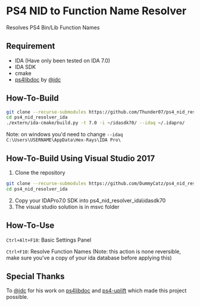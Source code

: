 # PS4 NID to Function Name Resolver
Resolves PS4 Bin/Lib Function Names

## Requirement
- IDA (Have only been tested on IDA 7.0)
- IDA SDK
- cmake
- [ps4libdoc](https://github.com/idc/ps4libdoc) by [@idc](https://github.com/idc)

## How-To-Build
```bash
git clone --recurse-submodules https://github.com/Thunder07/ps4_nid_resolver_ida.git
cd ps4_nid_resolver_ida
./extern/ida-cmake/build.py -t 7.0 -i ~/idasdk70/ --idaq ~/.idapro/
```
Note: on windows you'd need to change `--idaq C:\Users\USERNAME\AppData\Hex-Rays\IDA Pro\`

## How-To-Build Using Visual Studio 2017

1. Clone the repository

```bash
git clone --recurse-submodules https://github.com/DummyCatz/ps4_nid_resolver_ida.git
cd ps4_nid_resolver_ida
```

2. Copy your IDAPro7.0 SDK into ps4_nid_resolver_ida\idasdk70
3. The visual studio solution is in msvc folder

## How-To-Use

`Ctrl+Alt+F10`: Basic Settings Panel

`Ctrl+F10`: Resolve Function Names (Note: this action is none reversible, make sure you've a copy of your ida database before applying this)

## Special Thanks
To [@idc](https://github.com/idc) for his work on [ps4libdoc](https://github.com/idc/ps4libdoc) and [ps4-uplift](https://github.com/idc/ps4-uplift) which made this project possible.
